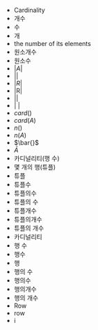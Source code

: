 - Cardinality
- 개수
- 수
- 개
- the number of its elements
- 원소개수
- 원소수
- $|A|$
- $| |$
- $|R|$
- |R|
- ||
- | |
- $card()$
- $card(A)$
- $n()$
- $n(A)$
- $\bar{}$
- $\bar{A}$
- 카디널리티(행 수)
- 몇 개의 행(튜플)
- 튜플
- 튜플수
- 튜플의수
- 튜플의 수
- 튜플개수
- 튜플의개수
- 튜플의 개수
- 카디널리티
- 행 수
- 행수
- 행
- 행의 수
- 행의수
- 행의개수
- 행의 개수
- Row
- row
- i